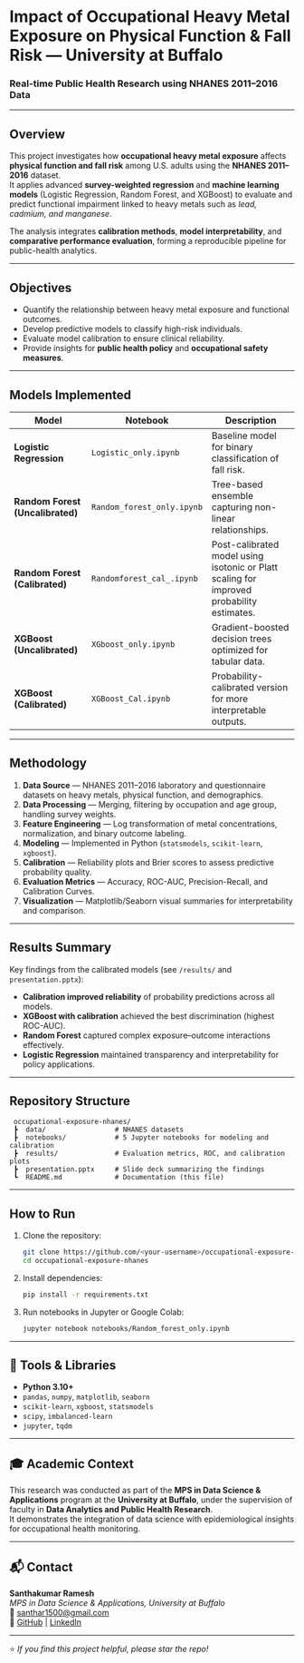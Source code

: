 #  Impact of Occupational Heavy Metal Exposure on Physical Function & Fall Risk — University at Buffalo

### Real-time Public Health Research using NHANES 2011–2016 Data

---

##  Overview

This project investigates how **occupational heavy metal exposure** affects **physical function and fall risk** among U.S. adults using the **NHANES 2011–2016** dataset.  
It applies advanced **survey-weighted regression** and **machine learning models** (Logistic Regression, Random Forest, and XGBoost) to evaluate and predict functional impairment linked to heavy metals such as *lead, cadmium, and manganese*.

The analysis integrates **calibration methods**, **model interpretability**, and **comparative performance evaluation**, forming a reproducible pipeline for public-health analytics.

---

##  Objectives

- Quantify the relationship between heavy metal exposure and functional outcomes.  
- Develop predictive models to classify high-risk individuals.  
- Evaluate model calibration to ensure clinical reliability.  
- Provide insights for **public health policy** and **occupational safety measures**.

---

##  Models Implemented

| Model | Notebook | Description |
|-------|-----------|-------------|
| **Logistic Regression** | `Logistic_only.ipynb` | Baseline model for binary classification of fall risk. |
| **Random Forest (Uncalibrated)** | `Random_forest_only.ipynb` | Tree-based ensemble capturing non-linear relationships. |
| **Random Forest (Calibrated)** | `Randomforest_cal_.ipynb` | Post-calibrated model using isotonic or Platt scaling for improved probability estimates. |
| **XGBoost (Uncalibrated)** | `XGboost_only.ipynb` | Gradient-boosted decision trees optimized for tabular data. |
| **XGBoost (Calibrated)** | `XGBoost_Cal.ipynb` | Probability-calibrated version for more interpretable outputs. |

---

##  Methodology

1. **Data Source** — NHANES 2011–2016 laboratory and questionnaire datasets on heavy metals, physical function, and demographics.  
2. **Data Processing** — Merging, filtering by occupation and age group, handling survey weights.  
3. **Feature Engineering** — Log transformation of metal concentrations, normalization, and binary outcome labeling.  
4. **Modeling** — Implemented in Python (`statsmodels`, `scikit-learn`, `xgboost`).  
5. **Calibration** — Reliability plots and Brier scores to assess predictive probability quality.  
6. **Evaluation Metrics** — Accuracy, ROC-AUC, Precision-Recall, and Calibration Curves.  
7. **Visualization** — Matplotlib/Seaborn visual summaries for interpretability and comparison.

---

##  Results Summary

Key findings from the calibrated models (see `/results/` and `presentation.pptx`):

- **Calibration improved reliability** of probability predictions across all models.  
- **XGBoost with calibration** achieved the best discrimination (highest ROC-AUC).  
- **Random Forest** captured complex exposure–outcome interactions effectively.  
- **Logistic Regression** maintained transparency and interpretability for policy applications.

---

##  Repository Structure

```
 occupational-exposure-nhanes/
 ┣  data/                 # NHANES datasets 
 ┣  notebooks/            # 5 Jupyter notebooks for modeling and calibration
 ┣  results/              # Evaluation metrics, ROC, and calibration plots
 ┣  presentation.pptx     # Slide deck summarizing the findings
 ┗  README.md             # Documentation (this file)
```

---

##  How to Run

1. Clone the repository:
   ```bash
   git clone https://github.com/<your-username>/occupational-exposure-nhanes.git
   cd occupational-exposure-nhanes
   ```
2. Install dependencies:
   ```bash
   pip install -r requirements.txt
   ```
3. Run notebooks in Jupyter or Google Colab:
   ```bash
   jupyter notebook notebooks/Random_forest_only.ipynb
   ```

---

## 🧾 Tools & Libraries

- **Python 3.10+**
- `pandas`, `numpy`, `matplotlib`, `seaborn`
- `scikit-learn`, `xgboost`, `statsmodels`
- `scipy`, `imbalanced-learn`
- `jupyter`, `tqdm`

---

## 🎓 Academic Context

This research was conducted as part of the **MPS in Data Science & Applications** program at the **University at Buffalo**, under the supervision of faculty in **Data Analytics and Public Health Research**.  
It demonstrates the integration of data science with epidemiological insights for occupational health monitoring.

---

## 📬 Contact

**Santhakumar Ramesh**  
*MPS in Data Science & Applications, University at Buffalo*  
📧 [santhar1500@gmail.com](mailto:santhar1500@gmail.com)  
🔗 [GitHub](https://github.com/Santhakumarramesh) | [LinkedIn](https://linkedin.com/in/santhakumar-ramesh)

---

⭐ *If you find this project helpful, please star the repo!*
